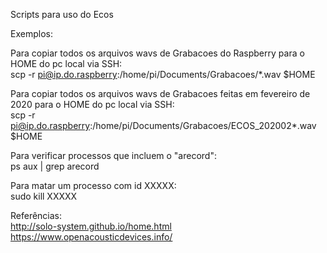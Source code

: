 Scripts para uso do Ecos

Exemplos:  

Para copiar todos os arquivos wavs de Grabacoes do Raspberry para o HOME do pc local via SSH:  
scp -r pi@ip.do.raspberry:/home/pi/Documents/Grabacoes/*.wav $HOME  
  
Para copiar todos os arquivos wavs de Grabacoes feitas em fevereiro de 2020 para o HOME do pc local via SSH:  
scp -r pi@ip.do.raspberry:/home/pi/Documents/Grabacoes/ECOS_202002*.wav $HOME
  
  
Para verificar processos que incluem o "arecord":  
ps aux | grep arecord  
  
Para matar um processo com id XXXXX:  
sudo kill XXXXX

Referências:  
http://solo-system.github.io/home.html  
https://www.openacousticdevices.info/  

